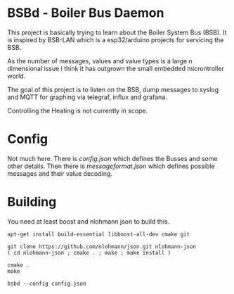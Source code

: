 
BSBd - Boiler Bus Daemon
========================

This project is basically trying to learn about the Boiler System Bus (BSB). It is inspired by BSB-LAN
which is a esp32/arduino projects for servicing the BSB.

As the number of messages, values and value types is a large n dimensional issue i think it has outgrown
the small embedded microntroller world.

The goal of this project is to listen on the BSB, dump messages to syslog and MQTT for graphing
via telegraf, influx and grafana.

Controlling the Heating is not currently in scope.

Config
======

Not much here. There is *config.json* which defines the Busses and some other details. Then there is *messageformat.json*
which defines possible messages and their value decoding.

Building
========

You need at least boost and nlohmann json to build this. 

	apt-get install build-essential libboost-all-dev cmake git
	
	git clone https://github.com/nlohmann/json.git nlohmann-json
	( cd nlohmann-json ; cmake . ; make ; make install )
	
	cmake .
	make
	
	bsbd --config config.json

